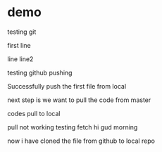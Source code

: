 # demo
testing git

first line 

line
line2

testing github pushing

Successfully push the first file from local

next step is we want to pull the code from master

codes pull to local 

pull not working 
testing fetch
hi gud morning 

now i have cloned the file from github to local repo
